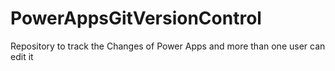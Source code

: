 # PowerAppsGitVersionControl
Repository to track the Changes of Power Apps and more than one user can edit it
